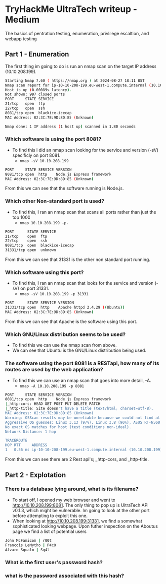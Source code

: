 # TryHackMe UltraTech writeup - Medium
The basics of pentration testing, enumeration, privlilege escaltion, and webapp testing

## Part 1 - Enumeration

The first thing im going to do is run an nmap scan on the target IP address (10.10.208.199).

```.sh
Starting Nmap 7.60 ( https://nmap.org ) at 2024-08-27 18:11 BST
Nmap scan report for ip-10-10-208-199.eu-west-1.compute.internal (10.10.208.199)
Host is up (0.00089s latency).
Not shown: 997 closed ports
PORT     STATE SERVICE
21/tcp   open  ftp
22/tcp   open  ssh
8081/tcp open  blackice-icecap
MAC Address: 02:3C:7E:9D:8D:85 (Unknown)

Nmap done: 1 IP address (1 host up) scanned in 1.80 seconds
```


### Which software is using the port 8081?

- To find this I did an nmap scan looking for the service and version (-sV) specificly on port 8081.
    - `nmap -sV 10.10.208.199`

```.sh
PORT     STATE SERVICE VERSION
8081/tcp open  http    Node.js Express framework
MAC Address: 02:3C:7E:9D:8D:85 (Unknown)
```
From this we can see that the software running is Node.js.

### Which other Non-standard port is used?
- To find this, I ran an nmap scan that scans all ports rather than just the top 1000
    - `nmap 10.10.208.199 -p-`

```.sh
PORT      STATE SERVICE
21/tcp    open  ftp
22/tcp    open  ssh
8081/tcp  open  blackice-icecap
31331/tcp open  unknown
```
From this we can see that 31331 is the other non standard port running.

### Which software using this port?
- To find this, I ran an nmap scan that looks for the service and version (-sV) on port 31331.
    - `nmap -sV 10.10.208.199 -p 31331`

```.sh
PORT      STATE SERVICE VERSION
31331/tcp open  http    Apache httpd 2.4.29 ((Ubuntu))
MAC Address: 02:3C:7E:9D:8D:85 (Unknown)
```
From this we can see that Apache is the software using this port.

### Which GNU/Linux distribution seems to be used?
- To find this we can use the nmap scan from above.
- We can see that Ubuntu is the GNU/Linux distribution being used.

### The software using the port 8081 is a RESTapi, how many of its routes are used by the web application?
- To find this we can use an nmap scan that goes into more detail, -A.
    - `nmap -A 10.10.208.199 -p 8081`

```.sh
PORT     STATE SERVICE VERSION
8081/tcp open  http    Node.js Express framework
|_http-cors: HEAD GET POST PUT DELETE PATCH
|_http-title: Site doesn't have a title (text/html; charset=utf-8).
MAC Address: 02:3C:7E:9D:8D:85 (Unknown)
Warning: OSScan results may be unreliable because we could not find at least 1 open and 1 closed port
Aggressive OS guesses: Linux 3.13 (97%), Linux 3.8 (96%), ASUS RT-N56U WAP (Linux 3.4) (95%), Linux 3.16 (95%), Linux 3.1 (93%), Linux 3.2 (93%), AXIS 210A or 211 Network Camera (Linux 2.6.17) (92%), Linux 3.10 (92%), Linux 3.19 (92%), Linux 3.2 - 4.8 (92%)
No exact OS matches for host (test conditions non-ideal).
Network Distance: 1 hop

TRACEROUTE
HOP RTT     ADDRESS
1   0.56 ms ip-10-10-208-199.eu-west-1.compute.internal (10.10.208.199)
```
From this we can see there are 2 Rest api's; _http-cors, and _http-title. 

## Part 2 - Explotation

### There is a database lying around, what is its filename?
- To start off, I opened my web browser and went to http://10.10.208.199:8081. The only thing to pop up is UltraTech API v0.1.3, which might be vulnerable. Im going to look at the other port before attempting to exploit this one.
- When looking at http://10.10.208.199:31331, we find a somewhat sophisticated looking webpage. Upon futher inspection on the Aboutus page we find a list of potential users

```.sh
John McFamicom | r00t
Francois LeMytho | P4c0
Alvaro Squalo | Sq4l
```


### What is the first user's password hash?

### what is the password associated with this hash?




  

